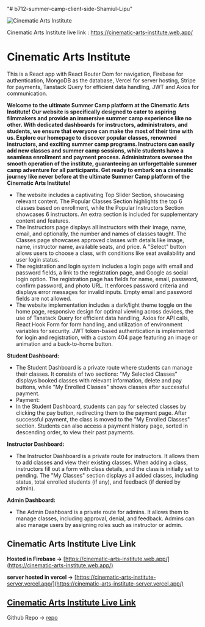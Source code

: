 "# b712-summer-camp-client-side-Shamiul-Lipu" 


![Cinematic Arts Institute](https://i.ibb.co/Fxqz0YX/Screenshot-1.png)


Cinematic Arts Institute live link :   https://cinematic-arts-institute.web.app/

# Cinematic Arts Institute

This is a React app with React Router Dom for navigation, Firebase for authentication, MongoDB as the database, Vercel for server hosting, Stripe for payments, Tanstack Query for efficient data handling, JWT and Axios for communication.

**Welcome to the ultimate Summer Camp platform at the Cinematic Arts Institute! Our website is specifically designed to cater to aspiring filmmakers and provide an immersive summer camp experience like no other. With dedicated dashboards for instructors, administrators, and students, we ensure that everyone can make the most of their time with us. Explore our homepage to discover popular classes, renowned instructors, and exciting summer camp programs. Instructors can easily add new classes and summer camp sessions, while students have a seamless enrollment and payment process. Administrators oversee the smooth operation of the institute, guaranteeing an unforgettable summer camp adventure for all participants. Get ready to embark on a cinematic journey like never before at the ultimate Summer Camp platform of the Cinematic Arts Institute!**

* The website includes a captivating Top Slider Section, showcasing relevant content. The Popular Classes Section highlights the top 6 classes based on enrollment, while the Popular Instructors Section showcases 6 instructors. An extra section is included for supplementary content and features. 
* The Instructors page displays all instructors with their image, name, email, and optionally, the number and names of classes taught. The Classes page showcases approved classes with details like image, name, instructor name, available seats, and price. A "Select" button allows users to choose a class, with conditions like seat availability and user login status.
* The registration and login system includes a login page with email and password fields, a link to the registration page, and Google as social login option. The registration page has fields for name, email, password, confirm password, and photo URL. It enforces password criteria and displays error messages for invalid inputs. Empty email and password fields are not allowed.
* The website implementation includes a dark/light theme toggle on the home page, responsive design for optimal viewing across devices, the use of Tanstack Query for efficient data handling, Axios for API calls, React Hook Form for form handling, and utilization of environment variables for security. JWT token-based authentication is implemented for login and registration, with a custom 404 page featuring an image or animation and a back-to-home button.


**Student Dashboard:**
* The Student Dashboard is a private route where students can manage their classes. It consists of two sections: "My Selected Classes" displays booked classes with relevant information, delete and pay buttons, while "My Enrolled Classes" shows classes after successful payment.
* Payment:
* In the Student Dashboard, students can pay for selected classes by clicking the pay button, redirecting them to the payment page. After successful payment, the class is moved to the "My Enrolled Classes" section. Students can also access a payment history page, sorted in descending order, to view their past payments.


**Instructor Dashboard:**
* The Instructor Dashboard is a private route for instructors. It allows them to add classes and view their existing classes. When adding a class, instructors fill out a form with class details, and the class is initially set to pending. The "My Classes" section displays all added classes, including status, total enrolled students (if any), and feedback (if denied by admin).


**Admin Dashboard:**
* The Admin Dashboard is a private route for admins. It allows them to manage classes, including approval, denial, and feedback. Admins can also manage users by assigning roles such as instructor or admin.




## Cinematic Arts Institute Live Link
**Hosted in Firebase ->** [https://cinematic-arts-institute.web.app/](https://cinematic-arts-institute.web.app/)


**server hosted in vercel ->** [https://cinematic-arts-institute-server.vercel.app/](https://cinematic-arts-institute-server.vercel.app/)

## [Cinematic Arts Institute Live Link](https://cinematic-arts-institute.web.app/)

Github Repo -> [repo](https://cinematic-arts-institute-server.vercel.app/)
